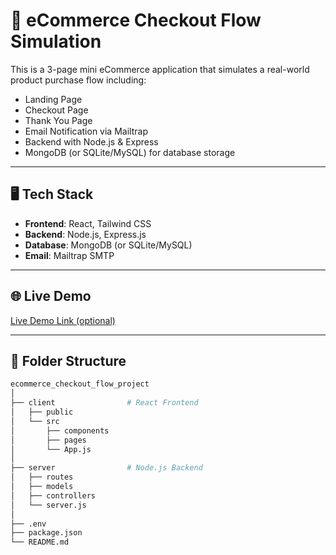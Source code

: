 # 🛒 eCommerce Checkout Flow Simulation

This is a 3-page mini eCommerce application that simulates a real-world product purchase flow including:

- Landing Page
- Checkout Page
- Thank You Page
- Email Notification via Mailtrap
- Backend with Node.js & Express
- MongoDB (or SQLite/MySQL) for database storage

---

## 🖥️ Tech Stack

- **Frontend**: React, Tailwind CSS
- **Backend**: Node.js, Express.js
- **Database**: MongoDB (or SQLite/MySQL)
- **Email**: Mailtrap SMTP

---

## 🌐 Live Demo

[Live Demo Link (optional)](https://your-vercel-or-netlify-link.com)

---

## 📂 Folder Structure

```bash
ecommerce_checkout_flow_project
│
├── client                # React Frontend
│   ├── public
│   └── src
│       ├── components
│       ├── pages
│       └── App.js
│
├── server                # Node.js Backend
│   ├── routes
│   ├── models
│   ├── controllers
│   └── server.js
│
├── .env
├── package.json
└── README.md
